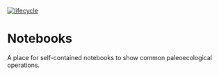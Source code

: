 <!-- badges: start -->

[![lifecycle](https://img.shields.io/badge/lifecycle-active-orange.svg)](https://www.tidyverse.org/lifecycle/#active)

<!-- badges: end -->


# Notebooks
A place for self-contained notebooks to show common paleoecological operations.
